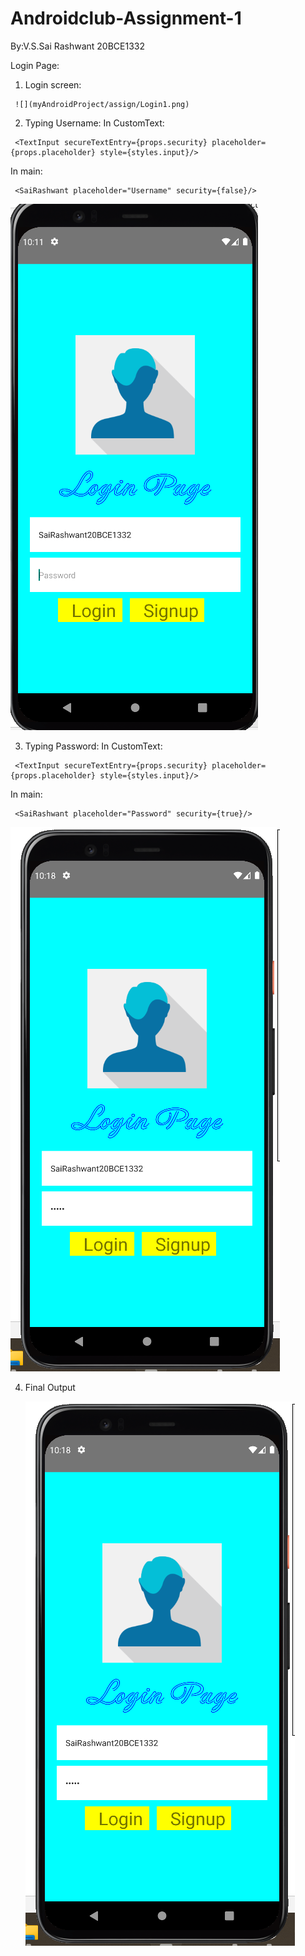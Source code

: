 # Androidclub-Assignment-1
By:V.S.Sai Rashwant 20BCE1332

Login Page:
1. Login screen:

```reactnative
 ![](myAndroidProject/assign/Login1.png)
```



2. Typing Username:
In CustomText:	
```reactnative
 <TextInput secureTextEntry={props.security} placeholder={props.placeholder} style={styles.input}/>
```
In main:
```reactnative
 <SaiRashwant placeholder="Username" security={false}/>
```
 
 
 
 
 
 
  ![](myAndroidProject/assign/Login2.png)



3. Typing Password: 
In CustomText:	
```reactnative
 <TextInput secureTextEntry={props.security} placeholder={props.placeholder} style={styles.input}/>
```
In main:
```reactnative
 <SaiRashwant placeholder="Password" security={true}/>
```
 
 
 
  ![](myAndroidProject/assign/Login3.png)
 

4. Final Output



   ![](myAndroidProject/assign/Login4.png)




 
